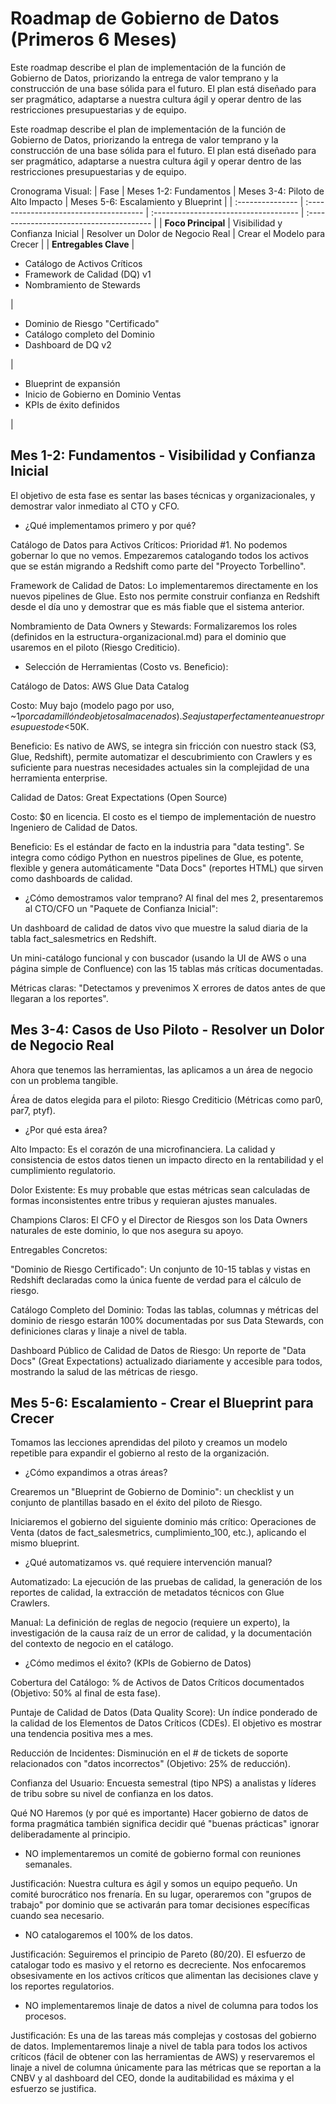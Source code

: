# Roadmap de Gobierno de Datos (Primeros 6 Meses)

Este roadmap describe el plan de implementación de la función de Gobierno de Datos, priorizando la entrega de valor temprano y la construcción de una base sólida para el futuro. El plan está diseñado para ser pragmático, adaptarse a nuestra cultura ágil y operar dentro de las restricciones presupuestarias y de equipo.

Este roadmap describe el plan de implementación de la función de Gobierno de Datos, priorizando la entrega de valor temprano y la construcción de una base sólida para el futuro. El plan está diseñado para ser pragmático, adaptarse a nuestra cultura ágil y operar dentro de las restricciones presupuestarias y de equipo.

Cronograma Visual:
| Fase             | Meses 1-2: Fundamentos                 | Meses 3-4: Piloto de Alto Impacto     | Meses 5-6: Escalamiento y Blueprint      |
| :--------------- | :------------------------------------- | :------------------------------------ | :--------------------------------------- |
| **Foco Principal** | Visibilidad y Confianza Inicial        | Resolver un Dolor de Negocio Real     | Crear el Modelo para Crecer              |
| **Entregables Clave** | <ul><li>Catálogo de Activos Críticos</li><li>Framework de Calidad (DQ) v1</li><li>Nombramiento de Stewards</li></ul> | <ul><li>Dominio de Riesgo "Certificado"</li><li>Catálogo completo del Dominio</li><li>Dashboard de DQ v2</li></ul> | <ul><li>Blueprint de expansión</li><li>Inicio de Gobierno en Dominio Ventas</li><li>KPIs de éxito definidos</li></ul> |

## Mes 1-2: Fundamentos - Visibilidad y Confianza Inicial

El objetivo de esta fase es sentar las bases técnicas y organizacionales, y demostrar valor inmediato al CTO y CFO.

* ¿Qué implementamos primero y por qué?

Catálogo de Datos para Activos Críticos: 
Prioridad #1. No podemos gobernar lo que no vemos. Empezaremos catalogando todos los activos que se están migrando a Redshift como parte del "Proyecto Torbellino".

Framework de Calidad de Datos: Lo implementaremos directamente en los nuevos pipelines de Glue. Esto nos permite construir confianza en Redshift desde el día uno y demostrar que es más fiable que el sistema anterior.

Nombramiento de Data Owners y Stewards: Formalizaremos los roles (definidos en la estructura-organizacional.md) para el dominio que usaremos en el piloto (Riesgo Crediticio).

* Selección de Herramientas (Costo vs. Beneficio):

Catálogo de Datos: AWS Glue Data Catalog

Costo: Muy bajo (modelo pago por uso, ~$1 por cada millón de objetos almacenados). Se ajusta perfectamente a nuestro presupuesto de <$50K.

Beneficio: Es nativo de AWS, se integra sin fricción con nuestro stack (S3, Glue, Redshift), permite automatizar el descubrimiento con Crawlers y es suficiente para nuestras necesidades actuales sin la complejidad de una herramienta enterprise.

Calidad de Datos: Great Expectations (Open Source)

Costo: $0 en licencia. El costo es el tiempo de implementación de nuestro Ingeniero de Calidad de Datos.

Beneficio: Es el estándar de facto en la industria para "data testing". Se integra como código Python en nuestros pipelines de Glue, es potente, flexible y genera automáticamente "Data Docs" (reportes HTML) que sirven como dashboards de calidad.

* ¿Cómo demostramos valor temprano?
Al final del mes 2, presentaremos al CTO/CFO un "Paquete de Confianza Inicial":

Un dashboard de calidad de datos vivo que muestre la salud diaria de la tabla fact_salesmetrics en Redshift.

Un mini-catálogo funcional y con buscador (usando la UI de AWS o una página simple de Confluence) con las 15 tablas más críticas documentadas.

Métricas claras: "Detectamos y prevenimos X errores de datos antes de que llegaran a los reportes".

## Mes 3-4: Casos de Uso Piloto - Resolver un Dolor de Negocio Real
Ahora que tenemos las herramientas, las aplicamos a un área de negocio con un problema tangible.

Área de datos elegida para el piloto: Riesgo Crediticio (Métricas como par0, par7, ptyf).

* ¿Por qué esta área?

Alto Impacto: Es el corazón de una microfinanciera. La calidad y consistencia de estos datos tienen un impacto directo en la rentabilidad y el cumplimiento regulatorio.

Dolor Existente: Es muy probable que estas métricas sean calculadas de formas inconsistentes entre tribus y requieran ajustes manuales.

Champions Claros: El CFO y el Director de Riesgos son los Data Owners naturales de este dominio, lo que nos asegura su apoyo.

Entregables Concretos:

"Dominio de Riesgo Certificado": Un conjunto de 10-15 tablas y vistas en Redshift declaradas como la única fuente de verdad para el cálculo de riesgo.

Catálogo Completo del Dominio: Todas las tablas, columnas y métricas del dominio de riesgo estarán 100% documentadas por sus Data Stewards, con definiciones claras y linaje a nivel de tabla.

Dashboard Público de Calidad de Datos de Riesgo: Un reporte de "Data Docs" (Great Expectations) actualizado diariamente y accesible para todos, mostrando la salud de las métricas de riesgo.

## Mes 5-6: Escalamiento - Crear el Blueprint para Crecer
Tomamos las lecciones aprendidas del piloto y creamos un modelo repetible para expandir el gobierno al resto de la organización.

* ¿Cómo expandimos a otras áreas?

Crearemos un "Blueprint de Gobierno de Dominio": un checklist y un conjunto de plantillas basado en el éxito del piloto de Riesgo.

Iniciaremos el gobierno del siguiente dominio más crítico: Operaciones de Venta (datos de fact_salesmetrics, cumplimiento_100, etc.), aplicando el mismo blueprint.

* ¿Qué automatizamos vs. qué requiere intervención manual?

Automatizado: La ejecución de las pruebas de calidad, la generación de los reportes de calidad, la extracción de metadatos técnicos con Glue Crawlers.

Manual: La definición de reglas de negocio (requiere un experto), la investigación de la causa raíz de un error de calidad, y la documentación del contexto de negocio en el catálogo.

* ¿Cómo medimos el éxito? (KPIs de Gobierno de Datos)

Cobertura del Catálogo: % de Activos de Datos Críticos documentados (Objetivo: 50% al final de esta fase).

Puntaje de Calidad de Datos (Data Quality Score): Un índice ponderado de la calidad de los Elementos de Datos Críticos (CDEs). El objetivo es mostrar una tendencia positiva mes a mes.

Reducción de Incidentes: Disminución en el # de tickets de soporte relacionados con "datos incorrectos" (Objetivo: 25% de reducción).

Confianza del Usuario: Encuesta semestral (tipo NPS) a analistas y líderes de tribu sobre su nivel de confianza en los datos.

Qué NO Haremos (y por qué es importante)
Hacer gobierno de datos de forma pragmática también significa decidir qué "buenas prácticas" ignorar deliberadamente al principio.

* NO implementaremos un comité de gobierno formal con reuniones semanales.

Justificación: Nuestra cultura es ágil y somos un equipo pequeño. Un comité burocrático nos frenaría. En su lugar, operaremos con "grupos de trabajo" por dominio que se activarán para tomar decisiones específicas cuando sea necesario.

* NO catalogaremos el 100% de los datos.

Justificación: Seguiremos el principio de Pareto (80/20). El esfuerzo de catalogar todo es masivo y el retorno es decreciente. Nos enfocaremos obsesivamente en los activos críticos que alimentan las decisiones clave y los reportes regulatorios.

* NO implementaremos linaje de datos a nivel de columna para todos los procesos.

Justificación: Es una de las tareas más complejas y costosas del gobierno de datos. Implementaremos linaje a nivel de tabla para todos los activos críticos (fácil de obtener con las herramientas de AWS) y reservaremos el linaje a nivel de columna únicamente para las métricas que se reportan a la CNBV y al dashboard del CEO, donde la auditabilidad es máxima y el esfuerzo se justifica.